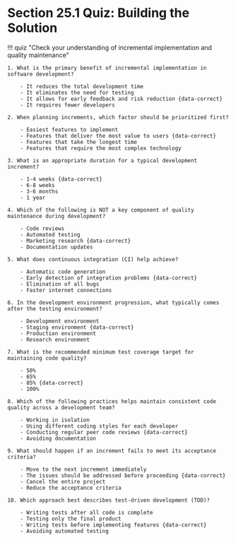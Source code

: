 # Section 25.1 Quiz: Building the Solution

!!! quiz "Check your understanding of incremental implementation and quality maintenance"

    1. What is the primary benefit of incremental implementation in software development?

        - It reduces the total development time
        - It eliminates the need for testing
        - It allows for early feedback and risk reduction {data-correct}
        - It requires fewer developers

    2. When planning increments, which factor should be prioritized first?

        - Easiest features to implement
        - Features that deliver the most value to users {data-correct}
        - Features that take the longest time
        - Features that require the most complex technology

    3. What is an appropriate duration for a typical development increment?

        - 1-4 weeks {data-correct}
        - 6-8 weeks
        - 3-6 months
        - 1 year

    4. Which of the following is NOT a key component of quality maintenance during development?

        - Code reviews
        - Automated testing
        - Marketing research {data-correct}
        - Documentation updates

    5. What does continuous integration (CI) help achieve?

        - Automatic code generation
        - Early detection of integration problems {data-correct}
        - Elimination of all bugs
        - Faster internet connections

    6. In the development environment progression, what typically comes after the testing environment?

        - Development environment
        - Staging environment {data-correct}
        - Production environment
        - Research environment

    7. What is the recommended minimum test coverage target for maintaining code quality?

        - 50%
        - 65%
        - 85% {data-correct}
        - 100%

    8. Which of the following practices helps maintain consistent code quality across a development team?

        - Working in isolation
        - Using different coding styles for each developer
        - Conducting regular peer code reviews {data-correct}
        - Avoiding documentation

    9. What should happen if an increment fails to meet its acceptance criteria?

        - Move to the next increment immediately
        - The issues should be addressed before proceeding {data-correct}
        - Cancel the entire project
        - Reduce the acceptance criteria

    10. Which approach best describes test-driven development (TDD)?

        - Writing tests after all code is complete
        - Testing only the final product
        - Writing tests before implementing features {data-correct}
        - Avoiding automated testing